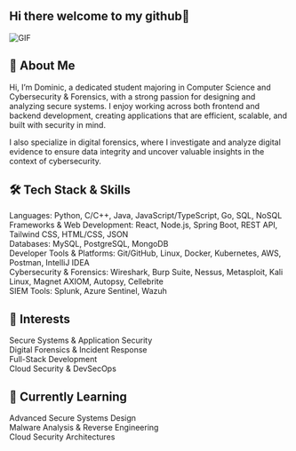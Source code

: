 ## Hi there welcome to my github👋

![GIF](https://media1.giphy.com/media/v1.Y2lkPTc5MGI3NjExbXlpZHN3dXJ3OXFvc3c1Z3h4Y3dlNnE3aXhtazZqYzB6M3V6dGtrMiZlcD12MV9pbnRlcm5hbF9naWZfYnlfaWQmY3Q9Zw/NlVv7LpinkCAcGaopP/giphy.gif)

## 🚀 About Me

Hi, I’m Dominic, a dedicated student majoring in Computer Science and Cybersecurity & Forensics, with a strong passion for designing and analyzing secure systems. I enjoy working across both frontend and backend development, creating applications that are efficient, scalable, and built with security in mind.

I also specialize in digital forensics, where I investigate and analyze digital evidence to ensure data integrity and uncover valuable insights in the context of cybersecurity.

## 🛠️ Tech Stack & Skills

Languages: Python, C/C++, Java, JavaScript/TypeScript, Go, SQL, NoSQL  
Frameworks & Web Development: React, Node.js, Spring Boot, REST API, Tailwind CSS, HTML/CSS, JSON  
Databases: MySQL, PostgreSQL, MongoDB  
Developer Tools & Platforms: Git/GitHub, Linux, Docker, Kubernetes, AWS, Postman, IntelliJ IDEA  
Cybersecurity & Forensics: Wireshark, Burp Suite, Nessus, Metasploit, Kali Linux, Magnet AXIOM, Autopsy, Cellebrite  
SIEM Tools: Splunk, Azure Sentinel, Wazuh  

## 📌 Interests

Secure Systems & Application Security  
Digital Forensics & Incident Response  
Full-Stack Development  
Cloud Security & DevSecOps  

## 🌱 Currently Learning

Advanced Secure Systems Design  
Malware Analysis & Reverse Engineering  
Cloud Security Architectures  
